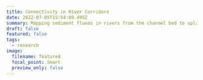 ```yaml
---
title: Connectivity in River Corridors
date: 2022-07-05T15:54:09.495Z
summary: Mapping sediment fluxes in rivers from the channel bed to uplands
draft: false
featured: false
tags:
  - research
image:
  filename: featured
  focal_point: Smart
  preview_only: false
---
```

